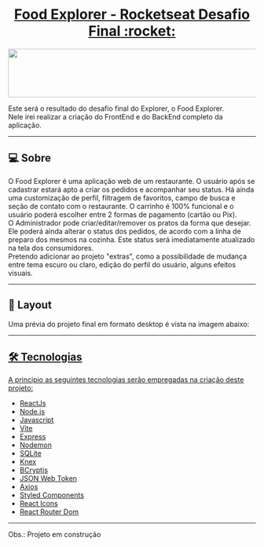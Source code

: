 <p align="center">
  <h1 align="center"><a href="">Food Explorer - Rocketseat Desafio Final :rocket: </a></h1>
</p>

<p align="center">
  <img width="550" height="99" src="">
</p>

Este será o resultado do desafio final do Explorer, o Food Explorer.
<br>
Nele irei realizar a criação do FrontEnd e do BackEnd completo da aplicação.

___

## 💻 Sobre
O Food Explorer é uma aplicação web de um restaurante. O usuário após se cadastrar estará apto a criar os pedidos e acompanhar seu status. Há ainda uma customização de perfil, filtragem de favoritos, campo de busca e seção de contato com o restaurante. O carrinho é 100% funcional e o usuário poderá escolher entre 2 formas de pagamento (cartão ou Pix).
<br>
O Administrador pode criar/editar/remover os pratos da forma que desejar. Ele poderá ainda alterar o status dos pedidos, de acordo com a linha de preparo dos mesmos na cozinha. Este status será imediatamente atualizado na tela dos consumidores.
<br>
Pretendo adicionar ao  projeto "extras", como a possibilidade de mudança entre tema escuro ou claro, edição do perfil do usuário, alguns efeitos visuais.

___

## 🎨 Layout
Uma prévia do projeto final em formato desktop é vista na imagem abaixo:
<a href="">
<a href="">
___

## 🛠 Tecnologias

A principio as seguintes tecnologias serão empregadas na criação deste projeto:

- [ReactJs](https://reactjs.org)
- [Node.js](https://nodejs.org/en/)
- [Javascript](https://developer.mozilla.org/pt-BR/docs/Web/JavaScript)
- [Vite](https://vitejs.dev/)
- [Express](https://expressjs.com)
- [Nodemon](https://nodemon.io/)
- [SQLite](https://www.sqlite.org/index.html)
- [Knex](https://knexjs.org/)
- [BCryptjs](https://www.npmjs.com/package/bcryptjs)
- [JSON Web Token](https://www.npmjs.com/package/jsonwebtoken)
- [Axios](https://www.npmjs.com/package/axios)
- [Styled Components](https://styled-components.com/)
- [React Icons](https://react-icons.github.io/react-icons/)
- [React Router Dom](https://react-icons.github.io/react-icons/)

___
Obs.: Projeto em construção
